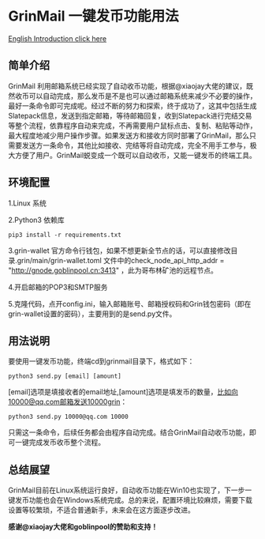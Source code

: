 # GrinMail 一键发币功能用法

[English Introduction click here](send-en.md)

## 简单介绍
GrinMail 利用邮箱系统已经实现了自动收币功能，根据@xiaojay大佬的建议，既然收币可以自动完成，那么发币是不是也可以通过邮箱系统来减少不必要的操作，最好一条命令即可完成呢。经过不断的努力和探索，终于成功了，这其中包括生成Slatepack信息，发送到指定邮箱，等待邮箱回复，收到Slatepack进行完结交易等整个流程，依靠程序自动来完成，不再需要用户鼠标点击、复制、粘贴等动作，最大程度地减少用户操作步骤。如果发送方和接收方同时部署了GrinMail，那么只需要发送方一条命令，其他比如接收、完结等将自动完成，完全不用手工参与，极大方便了用户。GrinMail蜕变成一个既可以自动收币，又能一键发币的终端工具。

## 环境配置
1.Linux 系统

2.Python3 依赖库

`pip3 install -r requirements.txt`

3.grin-wallet 官方命令行钱包，如果不想更新全节点的话，可以直接修改目录.grin/main/grin-wallet.toml 文件中的check_node_api_http_addr = "http://gnode.goblinpool.cn:3413" ，此为哥布林矿池的远程节点。

4.开启邮箱的POP3和SMTP服务

5.克隆代码，点开config.ini，输入邮箱账号、邮箱授权码和Grin钱包密码（即在grin-wallet设置的密码），主要用到的是send.py文件。

## 用法说明
要使用一键发币功能，终端cd到grinmail目录下，格式如下：

`python3 send.py [email] [amount]`

[email]选项是填接收者的email地址,[amount]选项是填发币的数量，比如向10000@qq.com邮箱发送10000grin：

`python3 send.py 10000@qq.com 10000`

只需这一条命令，后续任务都会由程序自动完成。结合GrinMail自动收币功能，即可一键完成发币收币整个流程。

## 总结展望
GrinMail目前在Linux系统运行良好，自动收币功能在Win10也实现了，下一步一键发币功能也会在Windows系统完成。总的来说，配置环境比较麻烦，需要下载设置等较繁琐，不适合普通新手，未来会在这方面逐步改进。

**感谢@xiaojay大佬和goblinpool的赞助和支持！**
